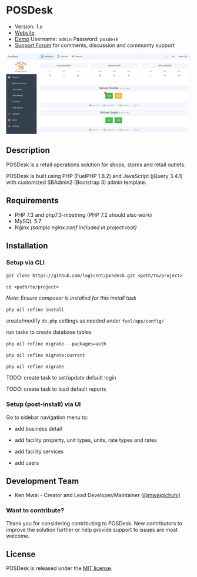 # POSDesk

* Version: 1.x
* [Website](https://logicent.co)
* [Demo](https://posdesk.demo.logicent.co)
    Username: `admin`
    Password: `posdesk`
* [Support Forum](https://github.com/logicent/posdesk/issues) for comments, discussion and community support
<!-- [Release Documentation](https://github.com/logicent/posdesk/docs) -->
<!-- [Release API browser](https://github.com/logicent/posdesk/) -->
<!-- [Development branch Documentation](https://github.com/logicent/posdesk/dev-docs) -->
<!-- [Development branch API browser](https://github.com/logicent/posdesk/dev-api) -->

[![POSDesk Dashboard](/public/images/fd-dashboard.png)](https://posdesk.demo.logicent.co)

## Description

POSDesk is a retail operations solution for shops, stores and retail outlets.

POSDesk is built using PHP (FuelPHP 1.8.2) and JavaScript (jQuery 3.4.1) with customized SBAdmin2 (Bootstrap 3) admin template.

## Requirements

- PHP 7.3 and php7.3-mbstring (PHP 7.2 should also work)
- MySQL 5.7
- Nginx _(sample nginx.conf included in project root)_

## Installation

### Setup via CLI

`git clone https://github.com/logicent/posdesk.git <path/to/project>`

`cd <path/to/project>`

*Note: Ensure composer is installed for this install task*

`php oil refine install`

create/modify `db.php` settings as needed under `fuel/app/config/`

run tasks to create database tables

`php oil refine migrate --packages=auth`

`php oil refine migrate:current `

`php oil refine migrate`

TODO: create task to set/update default login 

TODO: create task to load default reports

### Setup (post-install) via UI 

Go to sidebar navigation menu to:

- add business detail

- add facility property, unit types, units, rate types and rates

- add facility services

- add users

<!-- ## More information -->

<!-- For more detailed information, see the [development wiki](https://github.com/logicent/posdesk/wiki). -->

## Development Team

* Ken Mwai - Creator and Lead Developer/Maintainer ([@mwaigichuhi](https://twitter.com/mwaigichuhi))

### Want to contribute?

Thank you for considering contributing to POSDesk. New contributors to improve the solution further or help provide support to issues are most welcome.

<!-- ### Alumni -->

<!-- * (none) -->

<!-- ## Sponsors -->
<!-- Support POSDesk by becoming a sponsor on [Patreon](https://www.patreon.com/posdesk). Your logo will show up here with a link to your website. One-time donation is welcomed through PayPal. -->

## License
POSDesk is released under the [MIT license](https://opensource.org/licenses/MIT).